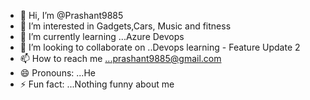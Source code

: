 - 👋 Hi, I’m @Prashant9885
- 👀 I’m interested in Gadgets,Cars, Music and fitness
- 🌱 I’m currently learning ...Azure Devops
- 💞️ I’m looking to collaborate on ..Devops learning - Feature Update 2
- 📫 How to reach me ...prashant9885@gmail.com  
- 😄 Pronouns: ...He
- ⚡ Fun fact: ...Nothing funny about me

<!---
Prashant9885/Prashant9885 is a ✨ special ✨ repository because its `README.md` (this file) appears on your GitHub profile.
You can click the Preview link to take a look at your changes.
--->
